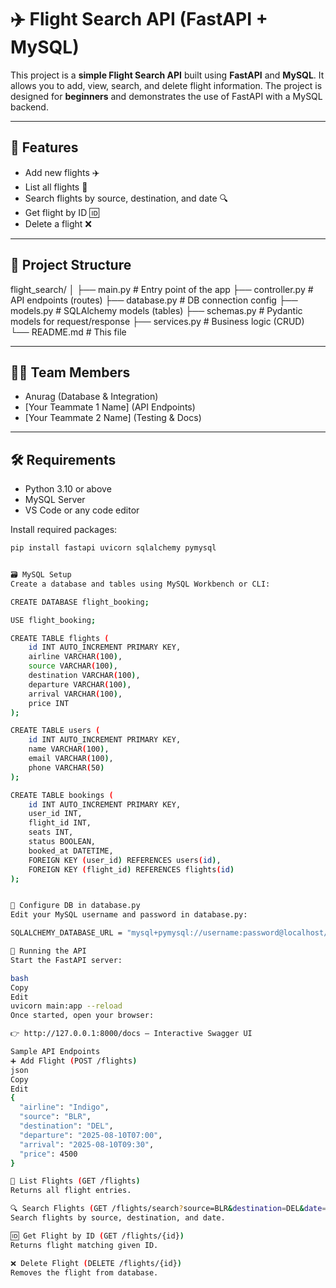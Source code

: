 # ✈️ Flight Search API (FastAPI + MySQL)

This project is a **simple Flight Search API** built using **FastAPI** and **MySQL**. It allows you to add, view, search, and delete flight information. The project is designed for **beginners** and demonstrates the use of FastAPI with a MySQL backend.

---

## 🧾 Features

- Add new flights ✈️
- List all flights 📄
- Search flights by source, destination, and date 🔍
- Get flight by ID 🆔
- Delete a flight ❌

---

## 📁 Project Structure

flight_search/
│
├── main.py # Entry point of the app
├── controller.py # API endpoints (routes)
├── database.py # DB connection config
├── models.py # SQLAlchemy models (tables)
├── schemas.py # Pydantic models for request/response
├── services.py # Business logic (CRUD)
└── README.md # This file



---

## 🧑‍💻 Team Members

- Anurag (Database & Integration)
- [Your Teammate 1 Name] (API Endpoints)
- [Your Teammate 2 Name] (Testing & Docs)

---

## 🛠️ Requirements

- Python 3.10 or above
- MySQL Server
- VS Code or any code editor

Install required packages:

```bash
pip install fastapi uvicorn sqlalchemy pymysql


🗃️ MySQL Setup
Create a database and tables using MySQL Workbench or CLI:

CREATE DATABASE flight_booking;

USE flight_booking;

CREATE TABLE flights (
    id INT AUTO_INCREMENT PRIMARY KEY,
    airline VARCHAR(100),
    source VARCHAR(100),
    destination VARCHAR(100),
    departure VARCHAR(100),
    arrival VARCHAR(100),
    price INT
);

CREATE TABLE users (
    id INT AUTO_INCREMENT PRIMARY KEY,
    name VARCHAR(100),
    email VARCHAR(100),
    phone VARCHAR(50)
);

CREATE TABLE bookings (
    id INT AUTO_INCREMENT PRIMARY KEY,
    user_id INT,
    flight_id INT,
    seats INT,
    status BOOLEAN,
    booked_at DATETIME,
    FOREIGN KEY (user_id) REFERENCES users(id),
    FOREIGN KEY (flight_id) REFERENCES flights(id)
);


🔌 Configure DB in database.py
Edit your MySQL username and password in database.py:

SQLALCHEMY_DATABASE_URL = "mysql+pymysql://username:password@localhost/flight_booking"

🚀 Running the API
Start the FastAPI server:

bash
Copy
Edit
uvicorn main:app --reload
Once started, open your browser:

👉 http://127.0.0.1:8000/docs — Interactive Swagger UI

Sample API Endpoints
➕ Add Flight (POST /flights)
json
Copy
Edit
{
  "airline": "Indigo",
  "source": "BLR",
  "destination": "DEL",
  "departure": "2025-08-10T07:00",
  "arrival": "2025-08-10T09:30",
  "price": 4500
}

📄 List Flights (GET /flights)
Returns all flight entries.

🔍 Search Flights (GET /flights/search?source=BLR&destination=DEL&date=2025-08-10)
Search flights by source, destination, and date.

🆔 Get Flight by ID (GET /flights/{id})
Returns flight matching given ID.

❌ Delete Flight (DELETE /flights/{id})
Removes the flight from database.
